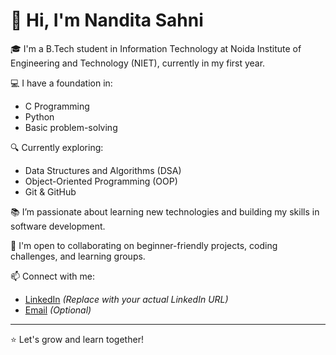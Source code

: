 # 👋 Hi, I'm Nandita Sahni

🎓 I'm a B.Tech student in Information Technology at Noida Institute of Engineering and Technology (NIET), currently in my first year.

💻 I have a foundation in:
- C Programming
- Python
- Basic problem-solving

🔍 Currently exploring:
- Data Structures and Algorithms (DSA)
- Object-Oriented Programming (OOP)
- Git & GitHub

📚 I’m passionate about learning new technologies and building my skills in software development.

🚀 I'm open to collaborating on beginner-friendly projects, coding challenges, and learning groups.

📫 Connect with me:
- [LinkedIn](https://www.linkedin.com/in/YOUR-USERNAME) *(Replace with your actual LinkedIn URL)*
- [Email](mailto:YOUR-EMAIL@example.com) *(Optional)*

---

⭐️ Let's grow and learn together!
